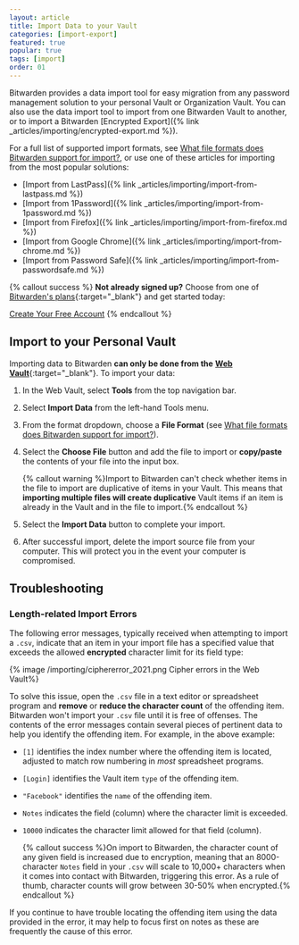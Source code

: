 ```yaml
---
layout: article
title: Import Data to your Vault
categories: [import-export]
featured: true
popular: true
tags: [import]
order: 01
---
```


Bitwarden provides a data import tool for easy migration from any password management solution to your personal Vault or Organization Vault. You can also use the data import tool to import from one Bitwarden Vault to another, or to import a Bitwarden [Encrypted Export]({% link _articles/importing/encrypted-export.md %}).

For a full list of supported import formats, see [What file formats does Bitwarden support for import?]({{site.baseurl}}/article/import-faqs/#q-what-file-formats-does-bitwarden-support-for-import), or use one of these articles for importing from the most popular solutions:

- [Import from LastPass]({% link _articles/importing/import-from-lastpass.md %})
- [Import from 1Password]({% link _articles/importing/import-from-1password.md %})
- [Import from Firefox]({% link _articles/importing/import-from-firefox.md %})
- [Import from Google Chrome]({% link _articles/importing/import-from-chrome.md %})
- [Import from Password Safe]({% link _articles/importing/import-from-passwordsafe.md %})

{% callout success %}
**Not already signed up?** Choose from one of [Bitwarden's plans](https://bitwarden.com/pricing/business/){:target="\_blank"} and get started today:

<a role="button" class="btn btn-primary" href="https://vault.bitwarden.com/#/register" target="blank">Create Your Free Account</a>
{% endcallout %}

## Import to your Personal Vault

Importing data to Bitwarden **can only be done from the** [**Web Vault**](https://vault.bitwarden.com){:target="\_blank"}. To import your data:

 1. In the Web Vault, select **Tools** from the top navigation bar.
 2. Select **Import Data** from the left-hand Tools menu.
 3. From the format dropdown, choose a **File Format** (see [What file formats does Bitwarden support for import?]({{site.baseurl}}/article/import-faqs/#q-what-file-formats-does-bitwarden-support-for-import)).

 5. Select the **Choose File** button and add the file to import or **copy/paste** the contents of your file into the input box.

    {% callout warning %}Import to Bitwarden can't check whether items in the file to import are duplicative of items in your Vault. This means that **importing multiple files will create duplicative** Vault items if an item is already in the Vault and in the file to import.{% endcallout %}
 6. Select the **Import Data** button to complete your import.
 7. After successful import, delete the import source file from your computer. This will protect you in the event your computer is compromised.

## Troubleshooting

### Length-related Import Errors

The following error messages, typically received when attempting to import a `.csv`, indicate that an item in your import file has a specified value that exceeds the allowed **encrypted** character limit for its field type:

{% image /importing/ciphererror_2021.png Cipher errors in the Web Vault%}

To solve this issue, open the `.csv` file in a text editor or spreadsheet program and **remove** or **reduce the character count** of the offending item. Bitwarden won't import your `.csv` file until it is free of offenses. The contents of the error messages contain several pieces of pertinent data to help you identify the offending item. For example, in the above example:

- `[1]` identifies the index number where the offending item is located, adjusted to match row numbering in *most* spreadsheet programs.
- `[Login]` identifies the Vault item `type` of the offending item.
- `"Facebook"` identifies the `name` of the offending item.
- `Notes` indicates the field (column) where the character limit is exceeded.
- `10000` indicates the character limit allowed for that field (column).

   {% callout success %}On import to Bitwarden, the character count of any given field is increased due to encryption, meaning that an 8000-character `Notes` field in your `.csv` will scale to 10,000+ characters when it comes into contact with Bitwarden, triggering this error. As a rule of thumb, character counts will grow between 30-50% when encrypted.{% endcallout %}

If you continue to have trouble locating the offending item using the data provided in the error, it may help to focus first on notes as these are frequently the cause of this error.
